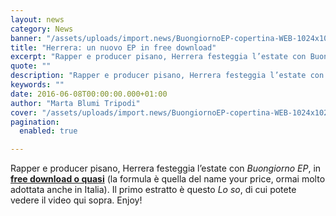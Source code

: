 ```yaml
---
layout: news
category: News
banner: "/assets/uploads/import.news/BuongiornoEP-copertina-WEB-1024x1024.jpg"
title: "Herrera: un nuovo EP in free download"
excerpt: "Rapper e producer pisano, Herrera festeggia l’estate con Buongiorno EP, in free download o quasi (la formula è quella del name your price, ormai molto adottata anche in Italia). Il primo estratto è questo Lo so, di cui potete vedere il video qui sopra. Enjoy!"
quote: ""
description: "Rapper e producer pisano, Herrera festeggia l’estate con Buongiorno EP, in free download o quasi (la formula è quella del name your price, ormai molto adottata anche in Italia). Il primo estratto è questo Lo so, di cui potete vedere il video qui sopra. Enjoy!"
keywords: ""
date: 2016-06-08T00:00:00.000+01:00
author: "Marta Blumi Tripodi"
cover: "/assets/uploads/import.news/BuongiornoEP-copertina-WEB-1024x1024.jpg"
pagination:
  enabled: true

---
```


Rapper e producer pisano, Herrera festeggia l’estate con _Buongiorno EP_, in [**free download o quasi**](https://medicine.bandcamp.com/) (la formula è quella del name your price, ormai molto adottata anche in Italia). Il primo estratto è questo _Lo so_, di cui potete vedere il video qui sopra. Enjoy!